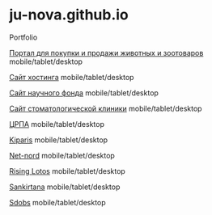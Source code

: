# ju-nova.github.io
Portfolio


[Портал для покупки и продажи животных и зoотоваров](https://ju-nova.github.io/petsexpert/ "Petsexpert")  mobile/tablet/desktop

[Сайт хостинга](https://ju-nova.github.io/iqhost/ "Iqhost")  mobile/tablet/desktop

[Сайт научного фонда](https://ju-nova.github.io/safond/ "Safond")  mobile/tablet/desktop

[Сайт стоматологической клиники](https://ju-nova.github.io/dent/ "Dent")  mobile/tablet/desktop

[ЦРПА](https://ju-nova.github.io/crpa/ "CRPA")  mobile/tablet/desktop

[Kiparis](https://ju-nova.github.io/kiparis/ "Kiparis")  mobile/tablet/desktop

[Net-nord](https://ju-nova.github.io/net-nord/ "Net-nord")  mobile/tablet/desktop

[Rising Lotos](https://ju-nova.github.io/rising_lotos/ "Rising Lotos")  mobile/tablet/desktop

[Sankirtana](https://ju-nova.github.io/sankirtana/ "Sankirtana")  mobile/tablet/desktop

[Sdobs](https://ju-nova.github.io/sdobs/ "Sdobs")  mobile/tablet/desktop
